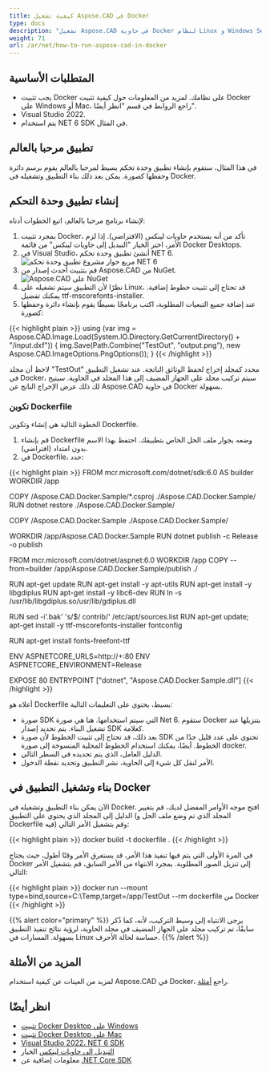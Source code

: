 ```yaml
---
title: كيفية تشغيل Aspose.CAD في Docker
type: docs
description: "تشغيل Aspose.CAD في حاوية Docker لنظام Linux و Windows Server وأي نظام تشغيل آخر."
weight: 71
url: /ar/net/how-to-run-aspose-cad-in-docker
---
```


## المتطلبات الأساسية
- يجب تثبيت Docker على نظامك. لمزيد من المعلومات حول كيفية تثبيت Docker على Windows أو Mac، راجع الروابط في قسم "انظر أيضًا".
- Visual Studio 2022.
- يتم استخدام NET 6 SDK في المثال.

## تطبيق مرحبا بالعالم

في هذا المثال، ستقوم بإنشاء تطبيق وحدة تحكم بسيط لمرحبا بالعالم يقوم برسم دائرة وحفظها كصورة. يمكن بعد ذلك بناء التطبيق وتشغيله في Docker.

## إنشاء تطبيق وحدة التحكم

لإنشاء برنامج مرحبا بالعالم، اتبع الخطوات أدناه:
1. بمجرد تثبيت Docker، تأكد من أنه يستخدم حاويات لينكس (الافتراضي). إذا لزم الأمر، اختر الخيار "التبديل إلى حاويات لينكس" من قائمة Docker Desktops.
1. في Visual Studio، أنشئ تطبيق وحدة تحكم NET 6.<br>
![مربع حوار مشروع تطبيق وحدة تحكم NET 6](1.png)<br>
1. قم بتثبيت أحدث إصدار من Aspose.CAD من NuGet.<br>
![Aspose.CAD على NuGet](2.png)<br>
1. نظرًا لأن التطبيق سيتم تشغيله على Linux، قد تحتاج إلى تثبيت خطوط إضافية. يمكنك تفضيل ttf-mscorefonts-installer.
1. عند إضافة جميع التبعيات المطلوبة، اكتب برنامجًا بسيطًا يقوم بإنشاء دائرة وحفظها كصورة:<br>

{{< highlight plain >}}
using (var img = Aspose.CAD.Image.Load(System.IO.Directory.GetCurrentDirectory() + "/input.dxf"))
{
	img.Save(Path.Combine("TestOut", "output.png"), new Aspose.CAD.ImageOptions.PngOptions());
}
{{< /highlight >}}

لاحظ أن مجلد "TestOut" محدد كمجلد إخراج لحفظ الوثائق الناتجة. عند تشغيل التطبيق في Docker، سيتم تركيب مجلد على الجهاز المضيف إلى هذا المجلد في الحاوية. سيتيح لك ذلك عرض الإخراج الناتج عن Aspose.CAD في حاوية Docker بسهولة.

### تكوين Dockerfile

 الخطوة التالية هي إنشاء وتكوين Dockerfile.

1. قم بإنشاء Dockerfile وضعه بجوار ملف الحل الخاص بتطبيقك. احتفظ بهذا الاسم بدون امتداد (افتراضي).
1. في Dockerfile، حدد:


{{< highlight plain >}}
FROM mcr.microsoft.com/dotnet/sdk:6.0 AS builder
WORKDIR /app

COPY /Aspose.CAD.Docker.Sample/*.csproj ./Aspose.CAD.Docker.Sample/
RUN dotnet restore ./Aspose.CAD.Docker.Sample/

COPY /Aspose.CAD.Docker.Sample ./Aspose.CAD.Docker.Sample/

WORKDIR /app/Aspose.CAD.Docker.Sample
RUN dotnet publish -c Release -o publish

FROM mcr.microsoft.com/dotnet/aspnet:6.0
WORKDIR /app
COPY --from=builder /app/Aspose.CAD.Docker.Sample/publish ./

RUN apt-get update
RUN apt-get install -y apt-utils
RUN apt-get install -y libgdiplus
RUN apt-get install -y libc6-dev 
RUN ln -s /usr/lib/libgdiplus.so/usr/lib/gdiplus.dll

RUN sed -i'.bak' 's/$/ contrib/' /etc/apt/sources.list
RUN apt-get update; apt-get install -y ttf-mscorefonts-installer fontconfig

RUN apt-get install fonts-freefont-ttf

ENV ASPNETCORE_URLS=http://+:80
ENV ASPNETCORE_ENVIRONMENT=Release

EXPOSE 80
ENTRYPOINT ["dotnet", "Aspose.CAD.Docker.Sample.dll"]
{{< /highlight >}}

 أعلاه هو Dockerfile بسيط، يحتوي على التعليمات التالية:

- صورة SDK التي سيتم استخدامها. هنا هي صورة Net 6. ستقوم Docker بتنزيلها عند تشغيل البناء. يتم تحديد إصدار SDK كعلامة.
- بعد ذلك، قد تحتاج إلى تثبيت الخطوط لأن صورة SDK تحتوي على عدد قليل جدًا من الخطوط. أيضًا، يمكنك استخدام الخطوط المحلية المنسوخة إلى صورة docker.
- الدليل العامل، الذي يتم تحديده في السطر التالي.
- الأمر لنقل كل شيء إلى الحاوية، نشر التطبيق وتحديد نقطة الدخول.

## بناء وتشغيل التطبيق في Docker

 الآن يمكن بناء التطبيق وتشغيله في Docker. افتح موجه الأوامر المفضل لديك، قم بتغيير الدليل إلى المجلد الذي يحتوي على التطبيق (المجلد الذي تم وضع ملف الحل و Dockerfile فيه) وقم بتشغيل الأمر التالي:

{{< highlight plain >}}
docker build -t dockerfile .
{{< /highlight >}}

 في المرة الأولى التي يتم فيها تنفيذ هذا الأمر، قد يستغرق الأمر وقتًا أطول، حيث يحتاج Docker إلى تنزيل الصور المطلوبة. بمجرد الانتهاء من الأمر السابق، قم بتشغيل الأمر التالي:

{{< highlight plain >}}
docker run --mount type=bind,source=C:\Temp,target=/app/TestOut --rm dockerfile من Docker
{{< /highlight >}}

{{% alert color="primary" %}} 
يرجى الانتباه إلى وسيط التركيب، لأنه، كما ذُكر سابقًا، تم تركيب مجلد على الجهاز المضيف في مجلد الحاوية، لرؤية نتائج تنفيذ التطبيق بسهولة. المسارات في Linux حساسة لحالة الأحرف.
{{% /alert %}}

## المزيد من الأمثلة

لمزيد من العينات عن كيفية استخدام Aspose.CAD في Docker، راجع [أمثلة](https://github.com/aspose-cad/Aspose.CAD-Documentation).


## انظر أيضًا

- [تثبيت Docker Desktop على Windows](https://docs.docker.com/docker-for-windows/install/)
- [تثبيت Docker Desktop على Mac](https://docs.docker.com/docker-for-mac/install/)
- [Visual Studio 2022، NET 6 SDK](https://docs.microsoft.com/en-us/dotnet/core/install/windows?tabs=net60#dependencies)
- [التبديل إلى حاويات لينكس](https://docs.docker.com/docker-for-windows/#switch-between-windows-and-linux-containers) الخيار
- معلومات إضافية عن [.NET Core SDK](https://hub.docker.com/_/microsoft-dotnet-sdk)
